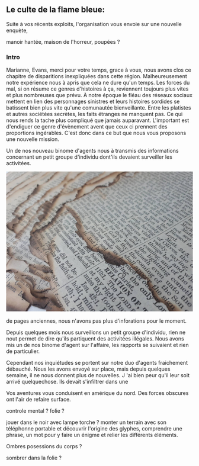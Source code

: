 ## Le culte de la flame bleue:

Suite à vos récents exploits, l'organisation vous envoie sur une nouvelle enquète,

<!-- maison hantée et fantomes en tout genre.
De nombreuses choses paraissent troubler le calme de cette petite ville portuaire isolée. -->
<!--
les Cultistes voûant aux flames bleues toutes leur dévotion les choses vont se révéler plus intenses et périlleusese que lors de vos précédents missions. -->

manoir hantée, maison de l'horreur, poupées ?

### Intro

Marianne, Evans, merci pour votre temps, grace à vous, nous avons clos ce chapitre de disparitions inexpliquées dans cette région.
Malheureusement notre expérience nous à apris que cela ne dure qu'un temps. Les forces du mal, si on résume ce genres d'histoires à ça, reviennent toujours plus vites et plus nombreuses que prévu.
À notre époque le fléau des réseaux sociaux mettent en lien des personnages sinistres et leurs histoires sordides se batissent bien plus vite qu'une comunautée bienveillante. Entre les platistes et autres sociétées secrètes, les faits étranges ne manquent pas. Ce qui nous rends la tache plus compliqué que jamais auparavant.
L'important est d'endiguer ce genre d'évènement avent que ceux ci prennent des proportions ingérables.
C'est donc dans ce but que nous vous proposons une nouvelle mission.

Un de nos nouveau binome d'agents nous à transmis des informations concernant un petit groupe d'individu dont'ils devaient surveiller les activitées.

![photo pages anciennes](/assets/images3/il_1588xN.3170251483_t6gm.jpg)

de pages anciennes, nous n'avons pas plus d'inforations pour le moment.

<!-- peux nous nous inquiètons suite à de nouvelles signalement. Mais des énergies obscures nous ont étés détectés et  -->

Depuis quelques mois nous surveillons un petit groupe d'individu, rien ne nout permet de dire qu'ils partiquent des activitées illégales.
Nous avons mis un de nos binome d'agent sur l'affaire, les rapports se suivaient et rien de particulier.

Cependant nos inquiétudes se portent sur notre duo d'agents fraichement débauché. Nous les avons envoyé sur place, mais depuis quelques semaine, il ne nous donnent plus de nouvelles. J 'ai bien peur qu'il leur soit arrivé quelquechose.
Ils devait s'infiltrer dans une

Vos aventures vous conduisent en amérique du nord.
Des forces obscures ont l'air de refaire surface.

controle mental ?
folie ?

jouer dans le noir avec lampe torche ? monter un terrain avec son téléphonne portable et découvrir l'origine des glyphes, comprendre une phrase, un mot pour y faire un énigme et relier les différents éléments.

Ombres posessions du corps ?

sombrer dans la folie ?
